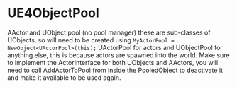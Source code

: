 # UE4ObjectPool
AActor and UObject pool (no pool manager) these are sub-classes of UObjects, so will need to be created using 
 ``` MyActorPool = NewObject<UActorPool>(this); ``` 
 UActorPool for actors and UObjectPool for anything else, this is because actors are spawned into the world.
 Make sure to implement the ActorInterface for both UObjects and AActors, you will need to call AddActorToPool from inside the PooledObject to deactivate it and make it available to be used again. 
